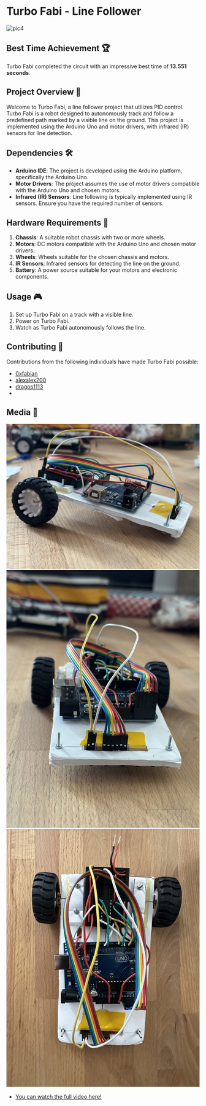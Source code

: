 # Turbo Fabi - Line Follower

![pic4](./media/pic4.gif)

## Best Time Achievement 🏆

Turbo Fabi completed the circuit with an impressive best time of **13.551 seconds**.

## Project Overview 🤖

Welcome to Turbo Fabi, a line follower project that utilizes PID control. Turbo Fabi is a robot designed to autonomously track and follow a predefined path marked by a visible line on the ground. This project is implemented using the Arduino Uno and motor drivers, with infrared (IR) sensors for line detection.

## Dependencies 🛠️

- **Arduino IDE**: The project is developed using the Arduino platform, specifically the Arduino Uno.
- **Motor Drivers**: The project assumes the use of motor drivers compatible with the Arduino Uno and chosen motors.
- **Infrared (IR) Sensors**: Line following is typically implemented using IR sensors. Ensure you have the required number of sensors.

## Hardware Requirements 🚀

1. **Chassis**: A suitable robot chassis with two or more wheels.
2. **Motors**: DC motors compatible with the Arduino Uno and chosen motor drivers.
3. **Wheels**: Wheels suitable for the chosen chassis and motors.
4. **IR Sensors**: Infrared sensors for detecting the line on the ground.
5. **Battery**: A power source suitable for your motors and electronic components.

## Usage 🎮

1. Set up Turbo Fabi on a track with a visible line.
2. Power on Turbo Fabi.
3. Watch as Turbo Fabi autonomously follows the line.

## Contributing 🤝

Contributions from the following individuals have made Turbo Fabi possible:

- [0xfabian](https://github.com/0xfabian)
- [alexalex200](https://github.com/alexalex200)
- [dragos1113](https://github.com/dragos1113)
- 
## Media 📸
![pic1](./media/pic1.png)
![pic2](./media/pic2.png)
![pic3](./media/pic3.png)
- [You can watch the full video here!](https://youtu.be/HdzTXu5iEFA)
